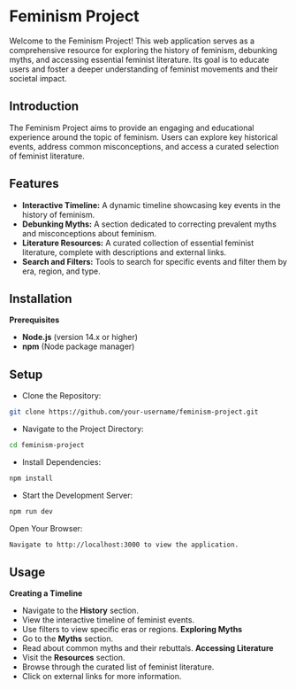 # Feminism Project
Welcome to the Feminism Project! This web application serves as a comprehensive resource for exploring the history of feminism, debunking myths, and accessing essential feminist literature. Its goal is to educate users and foster a deeper understanding of feminist movements and their societal impact.
## Introduction
The Feminism Project aims to provide an engaging and educational experience around the topic of feminism. Users can explore key historical events, address common misconceptions, and access a curated selection of feminist literature.
## Features
- **Interactive Timeline:** A dynamic timeline showcasing key events in the history of feminism.
- **Debunking Myths:** A section dedicated to correcting prevalent myths and misconceptions about feminism.
- **Literature Resources:** A curated collection of essential feminist literature, complete with descriptions and external links.
- **Search and Filters:** Tools to search for specific events and filter them by era, region, and type.
## Installation
**Prerequisites**
- **Node.js** (version 14.x or higher)
- **npm** (Node package manager)
## Setup
- Clone the Repository:
```bash
git clone https://github.com/your-username/feminism-project.git
```
- Navigate to the Project Directory:
```bash
cd feminism-project
```
- Install Dependencies:
```bash
npm install
```
- Start the Development Server:
```bash
npm run dev
```
Open Your Browser:
```bash
Navigate to http://localhost:3000 to view the application.
```

## Usage
**Creating a Timeline**
- Navigate to the **History** section.
- View the interactive timeline of feminist events.
- Use filters to view specific eras or regions.
**Exploring Myths**
- Go to the **Myths** section.
- Read about common myths and their rebuttals.
**Accessing Literature**
- Visit the **Resources** section.
- Browse through the curated list of feminist literature.
- Click on external links for more information.





